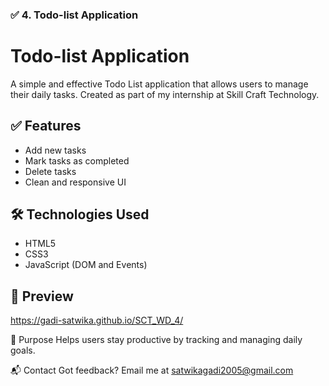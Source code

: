 
### ✅ 4. **Todo-list Application**

# Todo-list Application

A simple and effective Todo List application that allows users to manage their daily tasks. Created as part of my internship at Skill Craft Technology.

## ✅ Features

- Add new tasks
- Mark tasks as completed
- Delete tasks
- Clean and responsive UI

## 🛠️ Technologies Used

- HTML5
- CSS3
- JavaScript (DOM and Events)

## 📸 Preview

https://gadi-satwika.github.io/SCT_WD_4/

🎯 Purpose
Helps users stay productive by tracking and managing daily goals.

📬 Contact
Got feedback? Email me at satwikagadi2005@gmail.com
